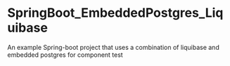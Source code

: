 # SpringBoot_EmbeddedPostgres_Liquibase
An example  Spring-boot project that uses a combination of liquibase and embedded postgres for component test
